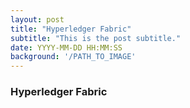 ```yaml
---
layout: post
title: "Hyperledger Fabric"
subtitle: "This is the post subtitle."
date: YYYY-MM-DD HH:MM:SS
background: '/PATH_TO_IMAGE'
---
```


### Hyperledger Fabric
